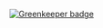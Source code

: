 
[![Greenkeeper badge](https://badges.greenkeeper.io/zhuangya/dummyimage-downloader.svg?token=1c9cfc516f5d7d3e2f329e1415ca724b7c7f7e7ce516deab9cdb1ac812977f1f&ts=1562308790311)](https://greenkeeper.io/)
